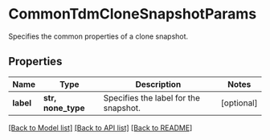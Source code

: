 # CommonTdmCloneSnapshotParams

Specifies the common properties of a clone snapshot.

## Properties
Name | Type | Description | Notes
------------ | ------------- | ------------- | -------------
**label** | **str, none_type** | Specifies the label for the snapshot. | [optional] 

[[Back to Model list]](../README.md#documentation-for-models) [[Back to API list]](../README.md#documentation-for-api-endpoints) [[Back to README]](../README.md)


